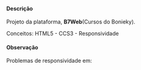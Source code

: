 #### Descrição

Projeto da plataforma, **B7Web**(Cursos do Bonieky). 

Conceitos: HTML5 - CCS3 - Responsividade



#### Observação

Problemas de responsividade em: <!-- Section Default 05 exc -->

